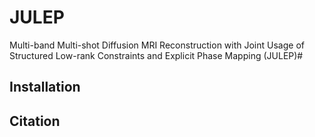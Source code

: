 # JULEP
Multi-band Multi-shot Diffusion MRI Reconstruction with Joint Usage of Structured Low-rank Constraints and Explicit Phase Mapping (JULEP)# 
## Installation
## Citation
